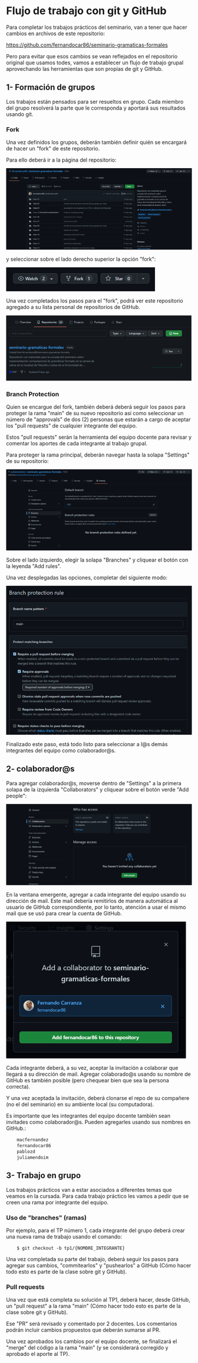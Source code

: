 # Flujo de trabajo con git y GitHub

Para completar los trabajos prácticos del seminario, van a tener que hacer cambios en archivos de este repositorio: 

https://github.com/fernandocar86/seminario-gramaticas-formales

Pero para evitar que esos cambios se vean reflejados en el repositorio original que usamos todes, vamos a establecer un flujo de trabajo grupal aprovechando las herramientas que son propias de git y GitHub.


## 1- Formación de grupos

Los trabajos están pensados para ser resueltos en grupo. Cada miembro del grupo resolverá la parte que le corresponda y aportará sus resultados usando git. 

### Fork

Una vez definidos los grupos, deberán también definir quién se encargará de hacer un "fork" de este repositorio.

Para ello deberá ir a la página del repositorio:

![](2022-03-06-20-14-37.png)

y seleccionar sobre el lado derecho superior la opción "fork":

![](2022-03-06-20-16-01.png)

Una vez completados los pasos para el "fork", podrá ver este repositorio agregado a su lista personal de repositorios de GitHub.

![](2022-03-06-20-19-01.png)


### Branch Protection

Quien se encargue del fork, también deberá deberá seguir los pasos para proteger la rama "main" de su nuevo repositorio así como seleccionar un número de "approvals" de dos (2) personas que estarán a cargo de aceptar los "pull requests" de cualquier integrante del equipo.

Estos "pull requests" serán la herramienta del equipo docente para revisar y comentar los aportes de cada integrante al trabajo grupal.

Para proteger la rama principal, deberán navegar hasta la solapa "Settings" de su repositorio:

![](2022-03-06-20-53-51.png)

Sobre el lado izquierdo, elegir la solapa "Branches" y cliquear el botón con la leyenda "Add rules".

Una vez desplegadas las opciones, completar del siguiente modo:

![](2022-03-06-20-32-10.png)

Finalizado este paso, está todo listo para seleccionar a l@s demás integrantes del equipo como colaborador@s.

## 2- colaborador@s

Para agregar colaborador@s, moverse dentro de "Settings" a la primera solapa de la izquierda "Collaborators" y cliquear sobre el botón verde "Add people":

![](2022-03-06-20-37-56.png)

En la ventana emergente, agregar a cada integrante del equipo usando su dirección de mail. Este mail debería remitirlos de manera automática al usuario de GitHub correspondiente, por lo tanto, atención a usar el mismo mail que se usó para crear la cuenta de GitHub.

![](2022-03-06-20-40-09.png)

Cada integrante deberá, a su vez, aceptar la invitación a colaborar que llegará a su dirección de mail. Agregar colaborado@s usando su nombre de GitHub es también posible (pero chequear bien que sea la persona correcta).

Y una vez aceptada la invitación, deberá clonarse el repo de su compañere (no el del seminario) en su ambiente local (su computadora).

Es importante que les integrantes del equipo docente también sean invitades como colaborador@s. Pueden agregarles usando sus nombres en GitHub.:

        macfernandez
        fernandocar86
        pablozd
        juliamendoim


## 3- Trabajo en grupo

Los trabajos prácticos van a estar asociados a diferentes temas que veamos en la cursada. Para cada trabajo práctico les vamos a pedir que se creen una rama por integrante del equipo.

### Uso de "branches" (ramas)

Por ejemplo, para el TP número 1, cada integrante del grupo deberá crear una nueva rama de trabajo usando el comando:

        $ git checkout -b tp1/{NOMBRE_INTEGRANTE}

Una vez completada su parte del trabajo, deberá seguir los pasos para agregar sus cambios, "commitearlos" y "pushearlos" a GitHub (Cómo hacer todo esto es parte de la clase sobre git y GitHub).

### Pull requests

Una vez que está completa su solución al TP1, deberá hacer, desde GitHub, un "pull request" a la rama "main" (Cómo hacer todo esto es parte de la clase sobre git y GitHub).

Ese "PR" será revisado y comentado por 2 docentes. Los comentarios podrán incluir cambios propuestos que deberán sumarse al PR. 

Una vez aprobados los cambios por el equipo docente, se finalizará el "merge" del código a la rama "main" (y se considerará corregido y aprobado el aporte al TP).